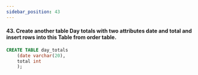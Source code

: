 ```yaml
---
sidebar_position: 43
---
```


#### 43. Create another table Day totals with two attributes date and total and insert rows into this Table from order table.

```sql
CREATE TABLE day_totals
    (date varchar(20),
    total int
    );
```

